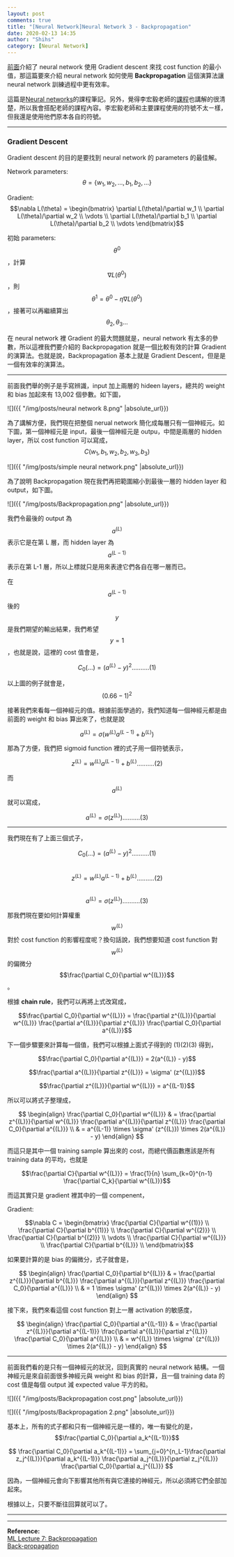 ```yaml
---
layout: post
comments: true
title: "[Neural Network]Neural Network 3 - Backpropagation"
date: 2020-02-13 14:35
author: "Shihs"
category: [Neural Network]
---
```


[前面](https://shihs.github.io/blog/neural%20network/2020/01/23/Neural-Network-Neural-Network-2/)介紹了 neural network 使用 Gradient descent 來找 cost function 的最小值，那這篇要來介紹 neural network 如何使用 **Backpropagation** 這個演算法讓 neural network 訓練過程中更有效率。

這篇是[Neural networks](https://www.youtube.com/watch?v=IHZwWFHWa-w&list=PLZHQObOWTQDNU6R1_67000Dx_ZCJB-3pi&index=2)的課程筆記。另外，覺得李宏毅老師的[課程](https://www.youtube.com/watch?v=ibJpTrp5mcE)也講解的很清楚，所以我會搭配老師的課程內容。李宏毅老師和主要課程使用的符號不太ㄧ樣，但我還是使用他們原本各自的符號。



***

### Gradient Descent

Gradient descent 的目的是要找到 neural network 的 parameters 的最佳解。

Network parameters: 
$$\theta = {\{w_1, w_2,..., b_1, b_2,...\}}$$

Gradient: 
$$\nabla L(\theta) = \begin{bmatrix}
    \partial L(\theta)/\partial w_1 \\
    \partial L(\theta)/\partial w_2 \\
    \vdots \\
    \partial L(\theta)/\partial b_1 \\
    \partial L(\theta)/\partial b_2 \\
    \vdots 
\end{bmatrix}$$



初始 parameters: $$\theta^0$$，計算 $$\nabla L(\theta^0)$$，則 $$\theta^1 = \theta^0 - \eta \nabla L(\theta^0)$$，接著可以再繼續算出 $$\theta_2, \theta_3...$$

在 neural network 裡 Gradient 的最大問題就是，neural network 有太多的參數，所以這裡我們要介紹的 Backpropagation 就是一個比較有效的計算 Gradient 的演算法。也就是說，Backpropagation 基本上就是 Gradient Descent，但是是一個有效率的演算法。

****

前面我們舉的例子是手寫辨識，input 加上兩層的 hideen layers，總共的 weight 和 bias 加起來有 13,002 個參數。如下圖，

![]({{ "/img/posts/neural network 8.png" |absolute_url}})

為了講解方便，我們現在把整個 nerual network 簡化成每層只有一個神經元。如下圖，第一個神經元是 input，最後一個神經元是 outpu，中間是兩層的 hidden layer，所以 cost function 可以寫成，$$C(w_1, b_1, w_2, b_2, w_3, b_3)$$

![]({{ "/img/posts/simple neural network.png" |absolute_url}})

為了說明 Backpropagation 現在我們再把範圍縮小到最後一層的 hidden layer 和 output，如下圖。

![]({{ "/img/posts/Backpropagation.png" |absolute_url}})

我們令最後的 output 為 $$a^{(L)}$$ 表示它是在第 L 層，而 hidden layer 為  $$a^{(L-1)}$$ 表示在第 L-1 層，所以上標就只是用來表達它們各自在哪一層而已。

在 $$a^{(L-1)}$$ 後的 $$y$$ 是我們期望的輸出結果，我們希望 $$y=1$$，也就是說，這裡的 cost 值會是，

$$C_0(...) = (a^{(L)} - y)^ 2 .......... (1)$$

以上圖的例子就會是，$$(0.66 - 1)^2$$

接著我們來看每一個神經元的值。根據前面學過的，我們知道每一個神經元都是由前面的 weight 和 bias 算出來了，也就是說

$$a^{(L)} = \sigma (w^{(L)} a^{(L-1)} + b^{(L)})$$

那為了方便，我們把 sigmoid function 裡的式子用一個符號表示，

$$z^{(L)} = w^{(L)} a^{(L-1)} + b^{(L)} .......... (2)$$

而 $$a^{(L)}$$ 就可以寫成，

$$a^{(L)} = \sigma (z^{(L)}) .......... (3)$$

***

我們現在有了上面三個式子，

$$C_0(...) = (a^{(L)} - y)^ 2 .......... (1)$$
<br>
$$z^{(L)} = w^{(L)} a^{(L-1)} + b^{(L)} .......... (2)$$
<br>
$$a^{(L)} = \sigma (z^{(L)}) .......... (3)$$


那我們現在要如何計算權重 $$w^{(L)}$$ 對於 cost function 的影響程度呢？換句話說，我們想要知道 cost function 對 $$w^{(L)}$$ 的偏微分 $$\frac{\partial C_0}{\partial w^{(L)}}$$。

根據 **chain rule**，我們可以再將上式改寫成，

$$\frac{\partial C_0}{\partial w^{(L)}} = \frac{\partial z^{(L)}}{\partial w^{(L)}} \frac{\partial a^{(L)}}{\partial z^{(L)}} \frac{\partial C_0}{\partial a^{(L)}}$$

下一個步驟要來計算每一個值，我們可以根據上面式子得到的 (1)(2)(3) 得到，

$$\frac{\partial C_0}{\partial a^{(L)}} = 2(a^{(L)} - y)$$

$$\frac{\partial a^{(L)}}{\partial z^{(L)}} = \sigma' (z^{(L)})$$

$$\frac{\partial z^{(L)}}{\partial w^{(L)}} = a^{(L-1)}$$

所以可以將式子整理成，

$$
\begin{align}
\frac{\partial C_0}{\partial w^{(L)}} & = \frac{\partial z^{(L)}}{\partial w^{(L)}} \frac{\partial a^{(L)}}{\partial z^{(L)}} \frac{\partial C_0}{\partial a^{(L)}} \\
& = a^{(L-1)} \times \sigma' (z^{(L)}) \times 2(a^{(L)} - y)
\end{align}
$$

而這只是其中一個 training sample 算出來的 cost，而總代價函數應該是所有 training data 的平均，也就是

$$\frac{\partial C}{\partial w^{(L)}} = \frac{1}{n} \sum_{k=0}^{n-1} \frac{\partial C_k}{\partial w^{(L)}}$$

而這其實只是 gradient 裡其中的一個 compenent，



Gradient: 

$$\nabla C = \begin{bmatrix}
    \frac{\partial C}{\partial w^{(1)}} \\
    \frac{\partial C}{\partial b^{(1)}} \\
    \frac{\partial C}{\partial w^{(2)}} \\
    \frac{\partial C}{\partial b^{(2)}} \\
    \vdots \\
    \frac{\partial C}{\partial w^{(L)}} \\
    \frac{\partial C}{\partial b^{(L)}} \\
\end{bmatrix}$$


如果要計算的是 bias 的偏微分，式子就會是，

$$
\begin{align}
\frac{\partial C_0}{\partial b^{(L)}} & = \frac{\partial z^{(L)}}{\partial b^{(L)}} \frac{\partial a^{(L)}}{\partial z^{(L)}} \frac{\partial C_0}{\partial a^{(L)}} \\
& = 1 \times \sigma' (z^{(L)}) \times 2(a^{(L)} - y)
\end{align}
$$

接下來，我們來看這個 cost function 對上一層 activation 的敏感度，

$$
\begin{align}
\frac{\partial C_0}{\partial a^{(L-1)}} & = \frac{\partial z^{(L)}}{\partial a^{(L-1)}} \frac{\partial a^{(L)}}{\partial z^{(L)}} \frac{\partial C_0}{\partial a^{(L)}} \\
& = w^{(L)} \times \sigma' (z^{(L)}) \times 2(a^{(L)} - y)
\end{align}
$$

***

前面我們看的是只有一個神經元的狀況，回到真實的 neural network 結構。一個神經元是來自前面很多神經元與 weight 和 bias 的計算，且一個 training data 的 cost 值是每個 output 減 expected value 平方的和。

![]({{ "/img/posts/Backpropagation cost.png" |absolute_url}})

![]({{ "/img/posts/Backpropagation 2.png" |absolute_url}})


基本上，所有的式子都和只有一個神經元是一樣的，唯一有變化的是，$$\frac{\partial C_0}{\partial a_k^{(L-1)}}$$

$$
\frac{\partial C_0}{\partial a_k^{(L-1)}} = \sum_{j=0}^{n_L-1}\frac{\partial z_j^{(L)}}{\partial a_k^{(L-1)}} \frac{\partial a_j^{(L)}}{\partial z_j^{(L)}} \frac{\partial C_0}{\partial a_j^{(L)}}
$$

因為，一個神經元會向下影響其他所有與它連接的神經元，所以必須將它們全部加起來。

根據以上，只要不斷往回算就可以了。

***






***

**Reference:**
<br>
[ML Lecture 7: Backpropagation](https://www.youtube.com/watch?v=ibJpTrp5mcE)
<br>
[Back-propagation](https://medium.com/ai-academy-taiwan/back-propagation-3946e8ed8c55)


